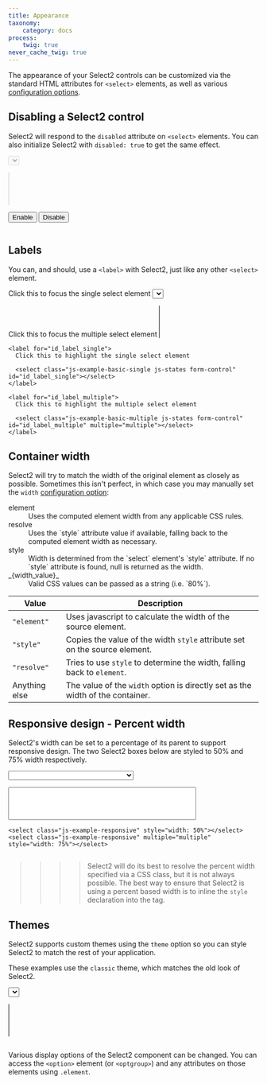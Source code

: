 ```yaml
---
title: Appearance
taxonomy:
    category: docs
process:
    twig: true
never_cache_twig: true
---
```


The appearance of your Select2 controls can be customized via the standard HTML attributes for `<select>` elements, as well as various [configuration options](/configuration).

## Disabling a Select2 control

Select2 will respond to the <code>disabled</code> attribute on `<select>` elements. You can also initialize Select2 with `disabled: true` to get the same effect.

<div class="s2-example">
  <p>
    <select class="js-example-disabled js-states form-control" disabled="disabled"></select>
  </p>

  <p>
    <select class="js-example-disabled-multi js-states form-control" multiple="multiple" disabled="disabled"></select>
  </p>
  <div class="btn-group btn-group-sm" role="group" aria-label="Programmatic enabling and disabling">
    <button type="button" class="js-programmatic-enable btn btn-default">
      Enable
    </button>
    <button type="button" class="js-programmatic-disable btn btn-default">
      Disable
    </button>
  </div>
</div>

<pre data-fill-from=".js-code-disabled"></pre>

<script type="text/javascript" class="js-code-disabled">

$(".js-example-disabled").select2();
$(".js-example-disabled-multi").select2();
  
$(".js-programmatic-enable").on("click", function () {
  $(".js-example-disabled").prop("disabled", false);
  $(".js-example-disabled-multi").prop("disabled", false);
});

$(".js-programmatic-disable").on("click", function () {
  $(".js-example-disabled").prop("disabled", true);
  $(".js-example-disabled-multi").prop("disabled", true);
});

</script>

## Labels

You can, and should, use a `<label>` with Select2, just like any other `<select>` element.

<div class="s2-example">
  <p>
    <label for="id_label_single">
      Click this to focus the single select element
      <select class="js-example-basic-single js-states form-control" id="id_label_single"></select>
    </label>
  </p>
  <p>
    <label for="id_label_multiple">
      Click this to focus the multiple select element
      <select class="js-example-basic-multiple js-states form-control" id="id_label_multiple" multiple="multiple"></select>
    </label>
  </p>
</div>

```
<label for="id_label_single">
  Click this to highlight the single select element

  <select class="js-example-basic-single js-states form-control" id="id_label_single"></select>
</label>

<label for="id_label_multiple">
  Click this to highlight the multiple select element

  <select class="js-example-basic-multiple js-states form-control" id="id_label_multiple" multiple="multiple"></select>
</label>
```

<script type="text/javascript">
  $.fn.select2.amd.require([
    "select2/core",
    "select2/utils"
  ], function (Select2, Utils, oldMatcher) {
    var $basicSingle = $(".js-example-basic-single");
    var $basicMultiple = $(".js-example-basic-multiple");

    $.fn.select2.defaults.set("width", "100%");

    $basicSingle.select2();
    $basicMultiple.select2();

    function formatState (state) {
      if (!state.id) {
        return state.text;
      }
      var $state = $(
        '<span>' +
          '<img src="vendor/images/flags/' +
            state.element.value.toLowerCase() +
          '.png" class="img-flag" /> ' +
          state.text +
        '</span>'
      );
      return $state;
    };
  });

</script>

## Container width

Select2 will try to match the width of the original element as closely as possible. Sometimes this isn't perfect, in which case you may manually set the `width` [configuration option](/configuration):

<dl class="dl-horizontal">

<dt>element</dt>

<dd>Uses the computed element width from any applicable CSS rules.</dd>

<dt>resolve</dt>

<dd>Uses the `style` attribute value if available, falling back to the computed element width as necessary.</dd>

<dt>style</dt>

<dd>Width is determined from the `select` element's `style` attribute. If no `style` attribute is found, null is returned as the width.</dd>

<dt>_{width_value}_</dt>

<dd>Valid CSS values can be passed as a string (i.e. `80%`).</dd>

<table class="table table-striped table-bordered">
  <thead>
    <tr>
      <th>Value</th>
      <th>Description</th>
    </tr>
  </thead>
  <tbody>
    <tr>
      <td><code>"element"</code></td>
      <td>
        Uses javascript to calculate the width of the source element.
      </td>
    </tr>
    <tr>
      <td><code>"style"</code></td>
      <td>
        Copies the value of the width <code>style</code> attribute set on the source element.
      </td>
    </tr>
    <tr>
      <td><code>"resolve"</code></td>
      <td>
        Tries to use <code>style</code> to determine the width, falling back to <code>element</code>.
      </td>
    </tr>
    <tr>
      <td>Anything else</td>
      <td>
        The value of the <code>width</code> option is directly set as the width of the container.
      </td>
    </tr>
  </tbody>
</table>

## Responsive design - Percent width

Select2's width can be set to a percentage of its parent to support
responsive design. The two Select2 boxes below are styled to 50% and 75%
width respectively.

<div class="s2-example">
  <p>
    <select class="js-example-responsive js-states" style="width: 50%"></select>
  </p>
  <p>
    <select class="js-example-responsive js-states" multiple="multiple" style="width: 75%"></select>
  </p>
</div>

```
<select class="js-example-responsive" style="width: 50%"></select>
<select class="js-example-responsive" multiple="multiple" style="width: 75%"></select>
```

<pre data-fill-from=".js-code-example-responsive"></pre>

<script type="text/javascript" class="js-code-example-responsive">

$(".js-example-responsive").select2({
    width: 'resolve' // need to override the changed default
});

</script>

>>>> Select2 will do its best to resolve the percent width specified via a CSS class, but it is not always possible. The best way to ensure that Select2 is using a percent based width is to inline the `style` declaration into the tag.

## Themes

Select2 supports custom themes using the `theme` option so you can style Select2 to match the rest of your application.

These examples use the `classic` theme, which matches the old look of Select2.

<div class="s2-example">
  <p>
    <select class="js-example-theme-single js-states form-control">
    </select>
  </p>
  <p>
    <select class="js-example-theme-multiple js-states form-control" multiple="multiple"></select>
  </p>
</div>

<pre data-fill-from=".js-code-example-theme"></pre>

<script type="text/javascript" class="js-code-example-theme">

$(".js-example-theme-single").select2({
  theme: "classic"
});

$(".js-example-theme-multiple").select2({
  theme: "classic"
});

</script>

Various display options of the Select2 component can be changed.  You can access the `<option>` element (or `<optgroup>`) and any attributes on those elements using `.element`.
